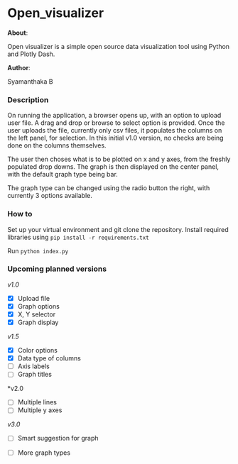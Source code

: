 # Open_visualizer

__About__:

Open visualizer is a simple open source data visualization tool using Python and Plotly Dash.

__Author__: 

Syamanthaka B

### Description

On running the application, a browser opens up, with an option to upload user file.
A drag and drop or browse to select option is provided. 
Once the user uploads the file, currently only csv files, it populates the columns on the left panel, for selection.
In this initial v1.0 version, no checks are being done on the columns themselves. 

The user then choses what is to be plotted on x and y axes, from the freshly populated drop downs.
The graph is then displayed on the center panel, with the default graph type being bar.

The graph type can be changed using the radio button the right, with currently 3 options available.

### How to

Set up your virtual environment and git clone the repository. 
Install required libraries using 
`pip install -r requirements.txt`

Run `python index.py`

### Upcoming planned versions
*v1.0*
- [x] Upload file
- [x] Graph options
- [x] X, Y selector
- [x] Graph display

*v1.5*
- [X] Color options
- [x] Data type of columns
- [ ] Axis labels
- [ ] Graph titles

*v2.0
- [ ] Multiple lines
- [ ] Multiple y axes

*v3.0*
- [ ] Smart suggestion for graph
- [ ] More graph types

